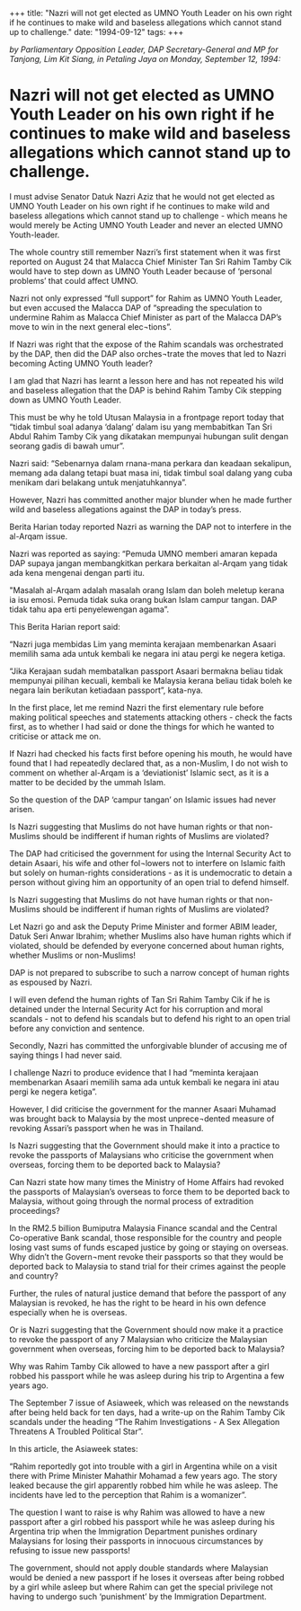 +++ 
title: "Nazri will not get elected as UMNO Youth Leader on his own right if he continues to make wild and baseless allegations which cannot stand up to challenge."
date: "1994-09-12"
tags:
+++

_by Parliamentary Opposition Leader, DAP Secretary-General and MP for Tanjong, Lim Kit Siang, in Petaling Jaya on Monday, September 12, 1994:_

# Nazri will not get elected as UMNO Youth Leader on his own right if he continues to make wild and baseless allegations which cannot stand up to challenge.

I must advise Senator Datuk Nazri Aziz that he would not get elected as UMNO Youth Leader on his own right if he continues to make wild and baseless allegations which cannot stand up to challenge - which means he would merely be Acting UMNO Youth Leader and never an elected UMNO Youth-leader.</u>

The whole country still remember Nazri’s first statement when it was first reported on August 24 that Malacca Chief Minister Tan Sri Rahim Tamby Cik would have to step down as UMNO Youth Leader because of ‘personal problems’ that could affect UMNO.

Nazri not only expressed “full support” for Rahim as UMNO Youth Leader, but even accused the Malacca DAP of “spreading the speculation to undermine Rahim as Malacca Chief Minister as part of the Malacca DAP’s move to win in the next general elec¬tions”.

If Nazri was right that the expose of the Rahim scandals was orchestrated by the DAP, then did the DAP also orches¬trate the moves that led to Nazri becoming Acting UMNO Youth leader?

I am glad that Nazri has learnt a lesson here and has not repeated his wild and baseless allegation that the DAP is behind Rahim Tamby Cik stepping down as UMNO Youth Leader.

This must be why he told Utusan Malaysia in a frontpage report today that “tidak timbul soal adanya ‘dalang’ dalam isu yang membabitkan Tan Sri Abdul Rahim Tamby Cik yang dikatakan mempunyai hubungan sulit dengan seorang gadis di bawah umur”.

Nazri said: “Sebenarnya dalam rnana-mana perkara dan keadaan sekalipun, memang ada dalang tetapi buat masa ini, tidak timbul soal dalang yang cuba menikam dari belakang untuk menjatuhkannya”.

However, Nazri has committed another major blunder when he made further wild and baseless allegations against the DAP in today’s press.

Berita Harian today reported Nazri as warning the DAP not to interfere in the al-Arqam issue.

Nazri was reported as saying: “Pemuda UMNO memberi amaran kepada DAP supaya jangan membangkitkan perkara berkaitan al-Arqam yang tidak ada kena mengenai dengan parti itu.

"Masalah al-Arqam adalah masalah orang Islam dan boleh meletup kerana ia isu emosi. Pemuda tidak suka orang bukan Islam campur tangan. DAP tidak tahu apa erti penyelewengan agama”.

This Berita Harian report said:

“Nazri juga membidas Lim yang meminta kerajaan membenarkan Asaari memilih sama ada untuk kembali ke negara ini atau pergi ke negera ketiga.

“Jika Kerajaan sudah membatalkan passport Asaari bermakna beliau tidak mempunyai pilihan kecuali, kembali ke Malaysia kerana beliau tidak boleh ke negara lain berikutan ketiadaan passport”, kata-nya.

In the first place, let me remind Nazri the first elementary rule before making political speeches and statements attacking others - check the facts first, as to whether I had said or done the things for which he wanted to criticise or attack me on.

If Nazri had checked his facts first before opening his mouth, he would have found that I had repeatedly declared that, as a non-Muslim, I do not wish to comment on whether al-Arqam is a ‘deviationist’ Islamic sect, as it is a matter to be decided by the ummah Islam.

So the question of the DAP ‘campur tangan’ on Islamic issues had never arisen.

Is Nazri suggesting that Muslims do not have human rights or that non-Muslims should be indifferent if human rights of Muslims are violated?

The DAP had criticised the government for using the Internal Security Act to detain Asaari, his wife and other fol¬lowers not to interfere on Islamic faith but solely on human-rights considerations - as it is undemocratic to detain a person without giving him an opportunity of an open trial to defend himself.

Is Nazri suggesting that Muslims do not have human rights or that non-Muslims should be indifferent if human rights of Muslims are violated?

Let Nazri go and ask the Deputy Prime Minister and former ABIM leader, Datuk Seri Anwar Ibrahim; whether Muslims also have human rights which if violated, should be defended by everyone concerned about human rights, whether Muslims or non-Muslims!

DAP is not prepared to subscribe to such a narrow concept of human rights as espoused by Nazri.

I will even defend the human rights of Tan Sri Rahim Tamby Cik if he is detained under the Internal Security Act for his corruption and moral scandals - not to defend his scandals but to defend his right to an open trial before any conviction and sentence.

Secondly, Nazri has committed the unforgivable blunder of accusing me of saying things I had never said.

I challenge Nazri to produce evidence that I had “meminta kerajaan membenarkan Asaari memilih sama  ada untuk kembali ke negara ini atau pergi ke negera ketiga”.

However, I did criticise the government for the manner Asaari Muhamad was brought back to Malaysia by the most unprece¬dented measure of revoking Assari’s passport when he was in Thailand.

Is Nazri suggesting that the Government should make it into a practice to revoke the passports of
Malaysians who criticise the government when overseas, forcing them to be deported back to Malaysia? 

Can Nazri state how many times the Ministry of Home Affairs had revoked the passports of Malaysian’s overseas to force them to be deported back to Malaysia, without going through the normal process of extradition proceedings?



In the RM2.5 billion Bumiputra Malaysia Finance scandal and the Central Co-operative Bank scandal, those responsible for the country and people losing vast sums of funds escaped justice by going or staying on overseas. Why didn’t the Govern¬ment revoke their passports so that they would be deported back to Malaysia to stand trial for their crimes against the people and country?

Further, the rules of natural justice demand that before the passport of any Malaysian is revoked, he has the right to be heard in his own defence especially when he is overseas.

Or is Nazri suggesting that the Government should now make it a practice to revoke the passport of any 7 Malaysian who criticize the Malaysian government when overseas, forcing him to be deported back to 
Malaysia?

Why was Rahim Tamby Cik allowed to have a new passport after a girl robbed his passport while he was 
asleep during his trip to Argentina a few years ago.

The September 7 issue of Asiaweek, which was released on the newstands after being held back for ten days, had a write-up on the Rahim Tamby Cik scandals under the heading “The Rahim Investigations - A Sex Allegation Threatens A Troubled Political Star”.

In this article, the Asiaweek states:
 
“Rahim reportedly got into trouble with a girl in Argentina while on a visit there with Prime Minister  Mahathir Mohamad a few years ago. The story leaked because the girl apparently robbed him while he was asleep. The incidents have led to the perception that Rahim is a womanizer”.

The question I want to raise is why Rahim was allowed to have a new passport after a girl robbed his passport while he was asleep during his Argentina trip when the Immigration Department punishes ordinary Malaysians for losing their passports in innocuous circumstances by refusing to issue new passports!
 
The government, should not apply double standards where Malaysian would be denied a new passport if he loses it overseas after being robbed by a girl while asleep but where Rahim can get the special privilege not having to undergo such ‘punishment’ by the Immigration Department.
 
